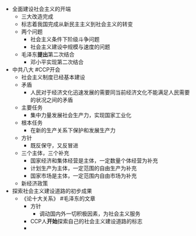 - 全面建设社会主义的开端
	- 三大改造完成
	- 标志着我国完成从新民主主义到社会主义的转变
	- 两个问题
		- 社会主义条件下阶级斗争问题
		- 社会主义建设中规模与速度的问题
	- 毛泽东**提出**第二次结合
		- 邓小平实现第二次结合
- 中共八大 #CCP开会
	- 社会主义制度已经基本建设
	- 矛盾
		- 人民对于经济文化迅速发展的需要同当前经济文化不能满足人民需要的状况之间的矛盾
	- 主要任务
		- 集中力量发展社会生产力，实现国家工业化
	- 根本任务
		- 在新的生产关系下保护和发展生产力
	- 方针
		- 既反保守，又反冒进
	- 三个主体，三个补充
		- 国家经济和集体经营是主体，一定数量个体经营为补充
		- 计划生产为主体，一定范围的自由生产为补充
		- 国家市场是主体，一定范围内自由市场为补充
	- 新经济政策
- 探索社会主义建设道路的初步成果
	- 《论十大关系》 #毛泽东的文章
		- 方针
			- 调动国内外一切积极因素，为社会主义服务
		- CCP人**开始**探索自己的社会主义建设道路的标志
		-